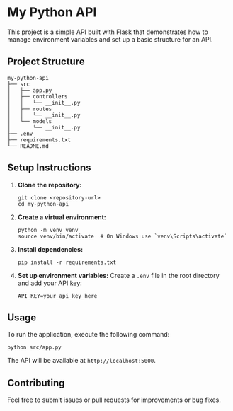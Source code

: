 # My Python API

This project is a simple API built with Flask that demonstrates how to manage environment variables and set up a basic structure for an API.

## Project Structure

```
my-python-api
├── src
│   ├── app.py
│   ├── controllers
│   │   └── __init__.py
│   ├── routes
│   │   └── __init__.py
│   └── models
│       └── __init__.py
├── .env
├── requirements.txt
└── README.md
```

## Setup Instructions

1. **Clone the repository:**
   ```
   git clone <repository-url>
   cd my-python-api
   ```

2. **Create a virtual environment:**
   ```
   python -m venv venv
   source venv/bin/activate  # On Windows use `venv\Scripts\activate`
   ```

3. **Install dependencies:**
   ```
   pip install -r requirements.txt
   ```

4. **Set up environment variables:**
   Create a `.env` file in the root directory and add your API key:
   ```
   API_KEY=your_api_key_here
   ```

## Usage

To run the application, execute the following command:
```
python src/app.py
```

The API will be available at `http://localhost:5000`.

## Contributing

Feel free to submit issues or pull requests for improvements or bug fixes.